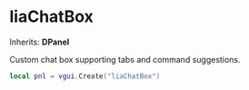# liaChatBox

Inherits: **DPanel**

Custom chat box supporting tabs and command suggestions.

```lua
local pnl = vgui.Create("liaChatBox")
```
